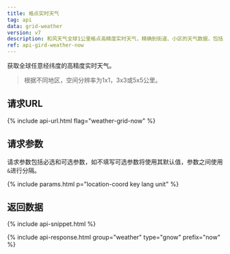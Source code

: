 ```yaml
---
title: 格点实时天气
tag: api
data: grid-weather
version: v7
description: 和风天气全球1公里格点高精度实时天气，精确到街道、小区的天气数据，包括：温度、湿度、大气压、天气状况、风力、风向等
ref: api-gird-weather-now
---
```


获取全球任意经纬度的高精度实时天气。

> 根据不同地区，空间分辨率为1x1，3x3或5x5公里。

## 请求URL

{% include api-url.html flag="weather-grid-now" %}

## 请求参数

请求参数包括必选和可选参数，如不填写可选参数将使用其默认值，参数之间使用`&`进行分隔。

{% include params.html p="location-coord key lang unit" %}

## 返回数据

{% include api-snippet.html %}

{% include api-response.html group="weather" type="gnow" prefix="now"  %}
